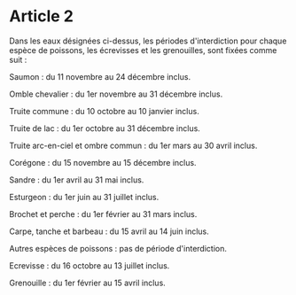 # Article 2

Dans les eaux désignées ci-dessus, les périodes d'interdiction pour chaque espèce de poissons, les écrevisses et les grenouilles, sont fixées comme suit :

Saumon : du 11 novembre au 24 décembre inclus.

Omble chevalier : du 1er novembre au 31 décembre inclus.

Truite commune : du 10 octobre au 10 janvier inclus.

Truite de lac : du 1er octobre au 31 décembre inclus.

Truite arc-en-ciel et ombre commun : du 1er mars au 30 avril inclus.

Corégone : du 15 novembre au 15 décembre inclus.

Sandre : du 1er avril au 31 mai inclus.

Esturgeon : du 1er juin au 31 juillet inclus.

Brochet et perche : du 1er février au 31 mars inclus.

Carpe, tanche et barbeau : du 15 avril au 14 juin inclus.

Autres espèces de poissons : pas de période d'interdiction.

Ecrevisse : du 16 octobre au 13 juillet inclus.

Grenouille : du 1er février au 15 avril inclus.
